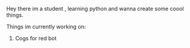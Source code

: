Hey there im a student , learning python and wanna create some coool things.

Things im currently working on:
1) Cogs for red bot
